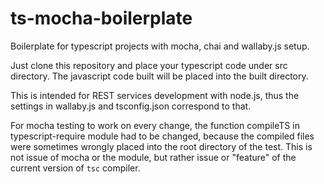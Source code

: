# ts-mocha-boilerplate

Boilerplate for typescript projects with mocha, chai and wallaby.js setup.

Just clone this repository and place your typescript code under src directory. The javascript code built will be placed into the built directory.

This is intended for REST services development with node.js, thus the settings in wallaby.js and tsconfig.json correspond to that.

For mocha testing to work on every change, the function compileTS in typescript-require module had to be changed, because the compiled files were sometimes wrongly placed into the root directory of the test. This is not issue of mocha or the module, but rather issue or "feature" of the current version of `tsc` compiler.
